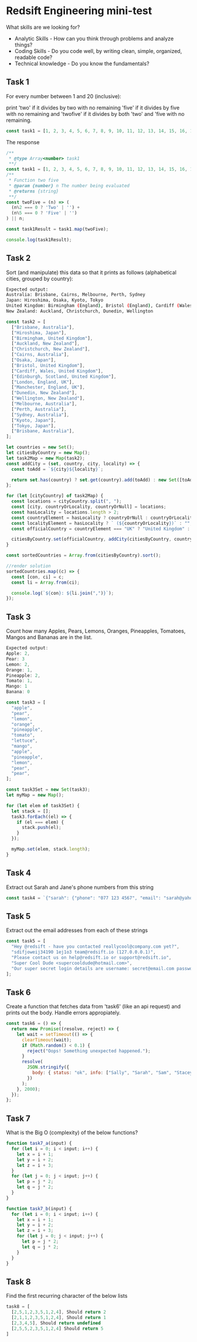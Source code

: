 # Redsift Engineering mini-test

What skills are we looking for?

- Analytic Skills - How can you think through problems and analyze things?
- Coding Skills - Do you code well, by writing clean, simple, organized, readable code?
- Technical knowledge - Do you know the fundamentals?

## Task 1

For every number between 1 and 20 (inclusive):

print 'two' if it divides by two with no remaining
'five' if it divides by five with no remaining and
'twofive' if it divides by both 'two' and 'five with no remaining.

```javascript
const task1 = [1, 2, 3, 4, 5, 6, 7, 8, 9, 10, 11, 12, 13, 14, 15, 16, 17, 18, 19, 20];
```

The response

```javascript
/**
 * @type Array<number> task1
 **/
const task1 = [1, 2, 3, 4, 5, 6, 7, 8, 9, 10, 11, 12, 13, 14, 15, 16, 17, 18, 19, 20];
/**
 * Function two five
 * @param {number} n The number being evaluated
 * @returns {string}
 **/
const twoFive = (n) => (
  (n%2 === 0 ? 'Two' | '') +
  (n%5 === 0 ? 'Five' | '')
) || n;

const task1Result = task1.map(twoFive);

console.log(task1Result);
```

## Task 2

Sort (and manipulate) this data so that it prints as follows (alphabetical cities, grouped by country):

```bash
Expected output:
Australia: Brisbane, Cairns, Melbourne, Perth, Sydney
Japan: Hiroshima, Osaka, Kyoto, Tokyo
United Kingdom: Birmingham (England), Bristol (England), Cardiff (Wales), Edinburgh (Scotland), London (England), Manchester (England)
New Zealand: Auckland, Christchurch, Dunedin, Wellington
```

```javascript
const task2 = [
  ["Brisbane, Australia"],
  ["Hiroshima, Japan"],
  ["Birmingham, United Kingdom"],
  ["Auckland, New Zealand"],
  ["Christchurch, New Zealand"],
  ["Cairns, Australia"],
  ["Osaka, Japan"],
  ["Bristol, United Kingdom"],
  ["Cardiff, Wales, United Kingdom"],
  ["Edinburgh, Scotland, United Kingdom"],
  ["London, England, UK"],
  ["Manchester, England, UK"],
  ["Dunedin, New Zealand"],
  ["Wellington, New Zealand"],
  ["Melbourne, Australia"],
  ["Perth, Australia"],
  ["Sydney, Australia"],
  ["Kyoto, Japan"],
  ["Tokyo, Japan"],
  ["Brisbane, Australia"],
];

let countries = new Set();
let citiesByCountry = new Map();
let task2Map = new Map(task2);
const addCity = (set, country, city, locality) => {
  const toAdd = `${city}${locality}`;

  return set.has(country) ? set.get(country).add(toAdd) : new Set([toAdd]);
};

for (let [cityCountry] of task2Map) {
  const locations = cityCountry.split(", ");
  const [city, countryOrLocality, countryOrNull] = locations;
  const hasLocality = locations.length > 2;
  const countryElement = hasLocality ? countryOrNull : countryOrLocality;
  const localityElement = hasLocality ? ` (${countryOrLocality})` : "";
  const officialCountry = countryElement === "UK" ? "United Kingdom" : countryElement;

  citiesByCountry.set(officialCountry, addCity(citiesByCountry, countryElement, city, localityElement));
}

const sortedCountries = Array.from(citiesByCountry).sort();

//render solution
sortedCountries.map((c) => {
  const [con, ci] = c;
  const li = Array.from(ci);

  console.log(`${con}: ${li.join(",")}`);
});
```

## Task 3

Count how many Apples, Pears, Lemons, Oranges, Pineapples, Tomatoes, Mangos and Bananas are in the list.

```javascript
Expected output:
Apple: 2,
Pear: 3
Lemon: 2,
Orange: 1,
Pineapple: 2,
Tomato: 1,
Mango: 1
Banana: 0
```

```javascript
const task3 = [
  "apple",
  "pear",
  "lemon",
  "orange",
  "pineapple",
  "tomato",
  "lettuce",
  "mango",
  "apple",
  "pineapple",
  "lemon",
  "pear",
  "pear",
];

const task3Set = new Set(task3);
let myMap = new Map();

for (let elem of task3Set) {
  let stack = [];
  task3.forEach((el) => {
    if (el === elem) {
      stack.push(el);
    }
  });

  myMap.set(elem, stack.length);
}
```

## Task 4

Extract out Sarah and Jane's phone numbers from this string

```javascript
const task4 = `{"sarah": {"phone": "077 123 4567", "email": "sarah@yahoo.com" }, "jane": {"phone": "021 465 1203"}}`;
```

## Task 5

Extract out the email addresses from each of these strings

```javascript
const task5 = [
  "Hey @redsift - have you contacted reallycool@company.com yet?",
  "sdifjoweij34190 1ej1o3 team@redsift.io (127.0.0.0.1)",
  "Please contact us on help@redsift.io or support@redsift.io",
  "Super Cool Dude <supercooldude@hotmail.com>",
  "Our super secret login details are username: secret@email.com password: secretp@ssword",
];
```

## Task 6

Create a function that fetches data from 'task6' (like an api request) and prints out the body. Handle errors appropiately.

```javascript
const task6 = () => {
  return new Promise((resolve, reject) => {
    let wait = setTimeout(() => {
      clearTimeout(wait);
      if (Math.random() < 0.1) {
        reject("Oops! Something unexpected happened.");
      }
      resolve(
        JSON.stringify({
          body: { status: "ok", info: ["Sally", "Sarah", "Sam", "Stacey"] },
        })
      );
    }, 2000);
  });
};
```

## Task 7

What is the Big O (complexity) of the below functions?

```javascript
function task7_a(input) {
  for (let i = 0; i < input; i++) {
    let x = i + 1;
    let y = i + 2;
    let z = i + 3;
  }
  for (let j = 0; j < input; j++) {
    let p = j * 2;
    let q = j * 2;
  }
}

function task7_b(input) {
  for (let i = 0; i < input; i++) {
    let x = i + 1;
    let y = i + 2;
    let z = i + 3;
    for (let j = 0; j < input; j++) {
      let p = j * 2;
      let q = j * 2;
    }
  }
}
```

## Task 8

Find the first recurring character of the below lists

```javascript
task8 = [
  [2,5,1,2,3,5,1,2,4], Should return 2
  [2,1,1,2,3,5,1,2,4], Should return 1
  [2,3,4,5], Should return undefined
  [2,5,5,2,3,5,1,2,4] Should return 5
]
```

